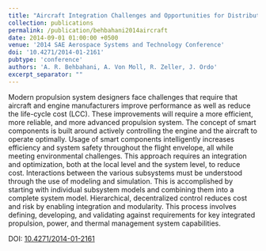 ```yaml
---
title: "Aircraft Integration Challenges and Opportunities for Distributed Intelligent Control, Power, Thermal Management, Diagnostic and Prognostic Systems"
collection: publications
permalink: /publication/behbahani2014aircraft
date: 2014-09-01 01:00:00 +0500
venue: '2014 SAE Aerospace Systems and Technology Conference'
doi: '10.4271/2014-01-2161'
pubtype: 'conference'
authors: 'A. R. Behbahani, A. Von Moll, R. Zeller, J. Ordo'
excerpt_separator: ""
---
```

Modern propulsion system designers face challenges that require that aircraft and engine manufacturers improve performance as well as reduce the life-cycle cost (LCC). These improvements will require a more efficient, more reliable, and more advanced propulsion system. The concept of smart components is built around actively controlling the engine and the aircraft to operate optimally. Usage of smart components intelligently increases efficiency and system safety throughout the flight envelope, all while meeting environmental challenges. This approach requires an integration and optimization, both at the local level and the system level, to reduce cost. Interactions between the various subsystems must be understood through the use of modeling and simulation. This is accomplished by starting with individual subsystem models and combining them into a complete system model. Hierarchical, decentralized control reduces cost and risk by enabling integration and modularity. This process involves defining, developing, and validating against requirements for key integrated propulsion, power, and thermal management system capabilities.


DOI: [10.4271/2014-01-2161](https://doi.org/10.4271/2014-01-2161)